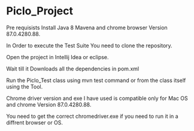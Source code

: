 # Piclo_Project

Pre requisists Install Java 8 Mavena and chrome browser Version 87.0.4280.88.

In Order to execute the Test Suite You need to clone the repository.

Open the project in Intellij Idea or eclipse.

Wait till it Downloads all the dependencies in pom.xml

Run the Piclo_Test class using mvn test command or from the class itself using the Tool.

Chrome driver version and exe I have used is compatible only for Mac OS and chrome Version 87.0.4280.88.

You need to get the correct chromedriver.exe if you need to run it in a diffrent browser or OS.
